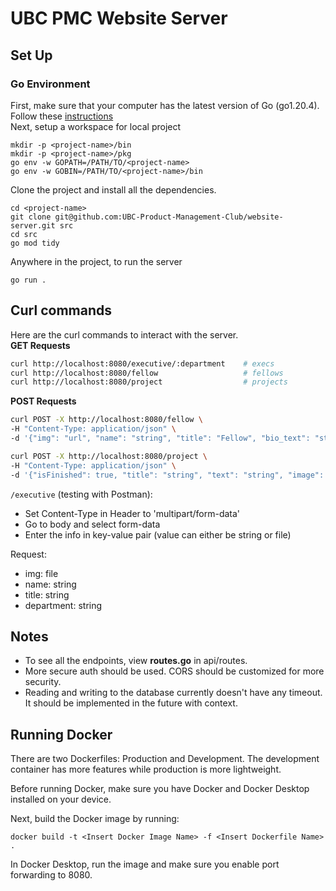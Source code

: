 # UBC PMC Website Server
## Set Up
### Go Environment
First, make sure that your computer has the latest version of Go (go1.20.4). Follow these [instructions](https://go.dev/doc/install)\
Next, setup a workspace for local project
```
mkdir -p <project-name>/bin
mkdir -p <project-name>/pkg
go env -w GOPATH=/PATH/TO/<project-name>
go env -w GOBIN=/PATH/TO/<project-name>/bin
```
Clone the project and install all the dependencies.
```
cd <project-name>
git clone git@github.com:UBC-Product-Management-Club/website-server.git src
cd src
go mod tidy
```
Anywhere in the project, to run the server
```
go run .
```
## Curl commands
Here are the curl commands to interact with the server.\
**GET Requests**
```bash
curl http://localhost:8080/executive/:department    # execs
curl http://localhost:8080/fellow                   # fellows
curl http://localhost:8080/project                  # projects
```
**POST Requests**
```bash
curl POST -X http://localhost:8080/fellow \
-H "Content-Type: application/json" \
-d '{"img": "url", "name": "string", "title": "Fellow", "bio_text": "string", "linkedin": "url", "projects": [{"Parent":{"Parent":null,"Path":"projects/pmc-website-bfa1a/databases/(default)/documents/project","ID":"project"},"Path":"projects/pmc-website-bfa1a/databases/(default)/documents/project/aEUFciFC3md5GdkEBAD9","ID":"aEUFciFC3md5GdkEBAD9"}]}]}'

curl POST -X http://localhost:8080/project \
-H "Content-Type: application/json" \
-d '{"isFinished": true, "title": "string", "text": "string", "image": "url", "link": "url", "detailId": "id"}'
```

`/executive` (testing with Postman):
- Set Content-Type in Header to 'multipart/form-data'
- Go to body and select form-data
- Enter the info in key-value pair (value can either be string or file)

Request:
- img: file
- name: string
- title: string
- department: string

## Notes
- To see all the endpoints, view **routes.go** in api/routes.
- More secure auth should be used. CORS should be customized for more security.
- Reading and writing to the database currently doesn't have any timeout. It should be implemented in the future with context.

## Running Docker
There are two Dockerfiles: Production and Development. The development container has more features while production is more lightweight.

Before running Docker, make sure you have Docker and Docker Desktop installed on your device.

Next, build the Docker image by running:
```
docker build -t <Insert Docker Image Name> -f <Insert Dockerfile Name> .
```

In Docker Desktop, run the image and make sure you enable port forwarding to 8080.